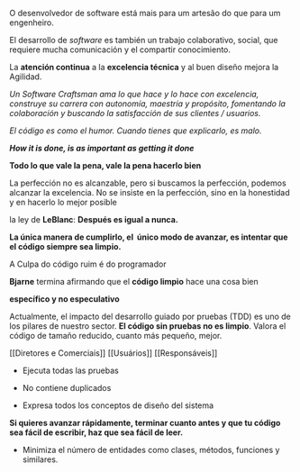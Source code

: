 O desenvolvedor de software está mais para um artesão do que para um engenheiro.

El desarrollo de _software_ es también un trabajo colaborativo, social, que requiere mucha comunicación y el compartir conocimiento.

La **atención continua** a la **excelencia técnica** y al buen diseño mejora la Agilidad.

*Un Software Craftsman ama lo que hace y lo hace con excelencia, construye su carrera con autonomía, maestría y propósito, fomentando la colaboración y buscando la satisfacción de sus clientes / usuarios.*

*El código es como el humor. Cuando tienes que explicarlo, es malo.*

_**How it is done, is as important as getting it done**_

**Todo lo que vale la pena, vale la pena hacerlo bien**

La perfección no es alcanzable, pero si buscamos la perfección, podemos alcanzar la excelencia. No se insiste en la perfección, sino en la honestidad y en hacerlo lo mejor posible

la ley de **LeBlanc**: **Después es igual a nunca.**

**La única manera de cumplirlo, el  único modo de avanzar, es intentar que el código siempre sea limpio.**

A Culpa do código ruim é do programador

**Bjarne** termina afirmando que el **código limpio** hace una cosa bien

**específico y no especulativo**

Actualmente, el impacto del desarrollo guiado por pruebas (TDD) es uno de los pilares de nuestro sector. **El código sin pruebas no es limpio**. Valora el código de tamaño reducido, cuanto más pequeño, mejor.



[[Diretores e Comerciais]]
[[Usuários]]
[[Responsáveis]]

- Ejecuta todas las pruebas 
    
- No contiene duplicados 
    
- Expresa todos los conceptos de diseño del sistema 

**Si quieres avanzar rápidamente, terminar cuanto antes y que tu código sea fácil de escribir, haz que sea fácil de leer.**

- Minimiza el número de entidades como clases, métodos, funciones y similares.